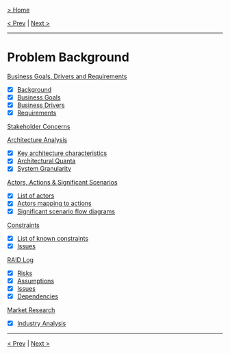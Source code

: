 [> Home](../README.md)

[< Prev](../README.md)  |  [Next >](1.1.BusinessGoalsDriversAndRequirements.md)

---

# Problem Background

[Business Goals, Drivers and Requirements](1.1.BusinessGoalsDriversAndRequirements.md)

* [x]  [Background](1.1.BusinessGoalsDriversAndRequirements.md#background)
* [x]  [Business Goals](1.1.BusinessGoalsDriversAndRequirements.md#business-goals)
* [x]  [Business Drivers](1.1.BusinessGoalsDriversAndRequirements.md#business-drivers)
* [x]  [Requirements](1.1.BusinessGoalsDriversAndRequirements.md#requirements-and-engagement-model)

[Stakeholder Concerns](1.2.StakeholderConcerns.md)

[Architecture Analysis](1.3.ArchitectureAnalysis.md)

* [x]  [Key architecture characteristics](1.3.ArchitectureAnalysis.md#key-architecture-characteristics)
* [x]  [Architectural Quanta](1.3.ArchitectureAnalysis.md#architectural-quanta)
* [x]  [System Granularity](1.3.ArchitectureAnalysis.md#system-granularity)

[Actors, Actions &amp; Significant Scenarios](1.4.ActorsActionsAndSignificantScenarios.md)

* [x]  [List of actors](1.4.ActorsActionsAndSignificantScenarios.md#actors-actions--significant-scenarios)
* [x]  [Actors mapping to actions](1.4.ActorsActionsAndSignificantScenarios.md#actors--actions)
* [x]  [Significant scenario flow diagrams](1.4.ActorsActionsAndSignificantScenarios.md#architecturally-significant-scenarios)

[Constraints](1.5.Constraints.md)

* [X]  [List of known constraints](1.5.Constraints.md#constraints)
* [X]  [Issues](1.5.Constraints.md#issues)

[RAID Log](1.6.RAID.md)

* [x]  [Risks](1.6.RAID.md#risks)
* [x]  [Assumptions](1.6.RAID.md#assumptions)
* [x]  [Issues](1.6.RAID.md#issues)
* [x]  [Dependencies](1.6.RAID.md#dependencies)

[Market Research](1.7.MarketResearch.md)
* [X]  [Industry Analysis](1.7.MarketResearch.md#industry-analysis)

---

[< Prev](../README.md)  |  [Next >](1.1.BusinessGoalsDriversAndRequirements.md)

